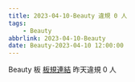 ```yaml
---
title: 2023-04-10-Beauty 違規 0 人
tags:
    - Beauty
abbrlink: 2023-04-10-Beauty
date: Beauty-2023-04-10 12:00:00
---
```

Beauty 板 [板規連結](https://www.ptt.cc/bbs/Beauty/M.1630069980.A.84B.html)
昨天違規 0 人
